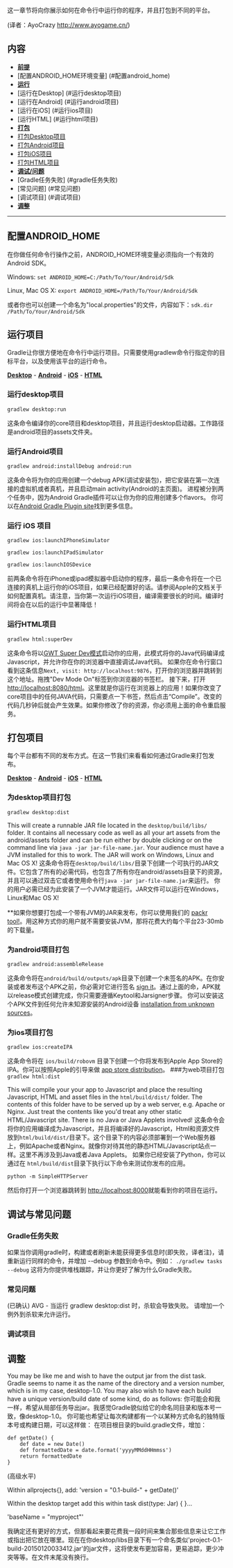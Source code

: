 这一章节将向你展示如何在命令行中运行你的程序，并且打包到不同的平台。

(译者：AyoCrazy  http://www.ayogame.cn/)

## 内容
* [**前提**](#配置android_home)
 * [配置ANDROID_HOME环境变量] (#配置android_home)
* [**运行**](#运行项目)
 * [运行在Desktop] (#运行desktop项目)
 * [运行在Android] (#运行android项目)
 * [运行在iOS] (#运行ios项目)
 * [运行HTML] (#运行html项目)
* [**打包**](#打包项目)
 * [打包Desktop项目](#为desktop项目打包)
 * [打包Android项目](#为android项目打包)
 * [打包iOS项目](#为ios项目打包)
 * [打包HTML项目](#为web项目打包)
* [**调试/问题**](#调试与常见问题)
 * [Gradle任务失败] (#gradle任务失败)
 * [常见问题] (#常见问题)
 * [调试项目] (#调试项目)
* [**调整**](#调整)

***

## 配置ANDROID_HOME
在你做任何命令行操作之前，ANDROID_HOME环境变量必须指向一个有效的Android SDK。

Windows: `set ANDROID_HOME=C:/Path/To/Your/Android/Sdk`

Linux, Mac OS X: `export ANDROID_HOME=/Path/To/Your/Android/Sdk`

或者你也可以创建一个命名为"local.properties"的文件，内容如下：`sdk.dir /Path/To/Your/Android/Sdk`

## 运行项目
Gradle让你很方便地在命令行中运行项目。只需要使用gradlew命令行指定你的目标平台，以及使用该平台的运行命令。

[**Desktop**](#运行desktop项目) - [**Android**](#运行android项目) - [**iOS**](#运行ios项目) - [**HTML**](#运行html项目)

### 运行desktop项目
`gradlew desktop:run`

这条命令编译你的core项目和desktop项目，并且运行desktop启动器。工作路径是android项目的assets文件夹。
### 运行Android项目
`gradlew android:installDebug android:run`


这条命令将为你的应用创建一个debug APK(调试安装包)，把它安装在第一次连接的虚拟机或者真机，并且启动main activity(Android的主页面)。
进程被分到两个任务中，因为Android Gradle插件可以让你为你的应用创建多个flavors。
你可以在[Android Gradle Plugin site](http://tools.android.com/tech-docs/new-build-system/user-guide)找到更多信息。

### 运行 iOS 项目
`gradlew ios:launchIPhoneSimulator`

`gradlew ios:launchIPadSimulator`

`gradlew ios:launchIOSDevice`

前两条命令将在iPhone或ipad模拟器中启动你的程序，最后一条命令将在一个已连接的真机上运行你的iOS项目，如果已经配置好的话。请参阅Apple的文档关于如何配置真机。请注意，当你第一次运行iOS项目，编译需要很长的时间。编译时间将会在以后的运行中显著降低！
### 运行HTML项目
`gradlew html:superDev`

这条命令将以[GWT Super Dev模式](http://www.badlogicgames.com/wordpress/?p=3073)启动你的应用，此模式将你的Java代码编译成Javascript，并允许你在你的浏览器中直接调试Java代码。
如果你在命令行窗口看到这条信息`Next, visit: http://localhost:9876`，打开你的浏览器并跳转到这个地址。拖拽"Dev Mode On"标签到你浏览器的书签栏。
接下来，打开[http://localhost:8080/html](http://localhost:8080/html)。这里就是你运行在浏览器上的应用！如果你改变了core项目中的任何JAVA代码，只需要点一下书签，然后点击“Compile”。改变的代码几秒钟后就会产生效果。如果你修改了你的资源，你必须用上面的命令重启服务。

## 打包项目
每个平台都有不同的发布方式。在这一节我们来看看如何通过Gradle来打包发布。

[**Desktop**](#为desktop项目打包) - [**Android**](#为android项目打包) - [**iOS**](#为ios项目打包) - [**HTML**](#为web项目打包)

### 为desktop项目打包
`gradlew desktop:dist`

This will create a runnable JAR file located in the `desktop/build/libs/` folder. It contains all necessary code as well as all your art assets from the android/assets folder and can be run either by double clicking or on the command line via `java -jar jar-file-name.jar`.
Your audience must have a JVM installed for this to work. The JAR will work on Windows, Linux and Mac OS X!
这条命令将在`desktop/build/libs/`目录下创建一个可执行的JAR文件。它包含了所有的必需代码，也包含了所有你在android/assets目录下的资源，并且可以通过双击它或者使用命令行`java -jar jar-file-name.jar`来运行。
你的用户必需已经为此安装了一个JVM才能运行。JAR文件可以运行在Windows，Linux和Mac OS X!

**如果你想要打包成一个带有JVM的JAR来发布，你可以使用我们的 [packr tool!](https://github.com/libgdx/packr)。用这种方式你的用户就不需要安装JVM，那将花费大约每个平台23-30mb的下载量。
### 为android项目打包
`gradlew android:assembleRelease`

这条命令将在`android/build/outputs/apk`目录下创建一个未签名的APK。在你安装或者发布这个APK之前，你必需对它进行签名 [sign it](http://developer.android.com/tools/publishing/app-signing.html)。通过上面的命，APK就以release模式创建完成，你只需要遵循Keytool和Jarsigner步骤。
你可以安装这个APK文件到任何允许未知源安装的Android设备 [installation from unknown sources](http://developer.android.com/distribute/open.html#unknown-sources)。

### 为ios项目打包
`gradlew ios:createIPA`

这条命令将在 `ios/build/robovm` 目录下创建一个你将发布到Apple App Store的IPA。你可以按照Apple的引导来做 [app store distribution](https://developer.apple.com/library/ios/documentation/IDEs/Conceptual/AppDistributionGuide/Introduction/Introduction.html)。
###为web项目打包
`gradlew html:dist`

This will compile your your app to Javascript and place the resulting Javascript, HTML and asset files in the `html/build/dist/` folder. The contents of this folder have to be served up by a web server, e.g. Apache or Nginx. Just treat the contents like you'd treat any other static HTML/Javascript site. There is no Java or Java Applets involved!
这条命令会将你的应用编译成为Javascript，并且将编译好的Javascript，Html和资源文件放到`html/build/dist/`目录下。这个目录下的内容必须部署到一个Web服务器上，例如Apache或者Nginx。就像你对待其他的静态HTML/Javascript站点一样。这里不再涉及到Java或者Java Applets。
如果你已经安装了Python，你可以通过在 `html/build/dist`目录下执行以下命令来测试你发布的应用。

`python -m SimpleHTTPServer`

然后你打开一个浏览器跳转到 [http://localhost:8000](http://localhost:8000)就能看到你的项目在运行。

## 调试与常见问题
### Gradle任务失败

如果当你调用gradle时，构建或者刷新未能获得更多信息时(即失败，译者注)，请重新运行同样的命令，并增加 --debug 参数到命令中。例如：
```./gradlew tasks --debug```
这将为你提供堆栈跟踪，并让你更好了解为什么Gradle失败。

### 常见问题
(已确认) AVG - 当运行 gradlew desktop:dist 时，杀软会导致失败。 请增加一个例外到杀软来允许运行。
### 调试项目

## 调整

You may be like me and wish to have the output jar from the dist task. Gradle seems to name it as the name of the directory and a version number, which is in my case, desktop-1.0. 
You may also wish to have each build have a unique version/build date of some kind, do as follows:
你可能会和我一样，希望从局部任务导出jar。我感觉Gradle貌似给它的命名同目录和版本号一致，像desktop-1.0。
你可能也希望让每次构建都有一个以某种方式命名的独特版本号或构建日期，可以这样做：
在项目根目录的build.gradle文件，增加：

    def getDate() {
        def date = new Date()
        def formattedDate = date.format('yyyyMMddHHmmss')
        return formattedDate
    }
    
(高级水平)

Within allprojects{}, add: 'version = "0.1-build-" + getDate()'

Within the desktop target add this within task dist(type: Jar) { }...

'baseName = "myproject"'

我确定还有更好的方式，但那看起来要花费我一段时间来集合那些信息来让它工作或指出把它放在哪里。现在在你desktop/libs目录下有一个命名类似'project-0.1-build-20150120033412.jar'的jar文件，这将使发布更加容易，更易追踪，更少冲突等等。在文件末尾没有换行。
